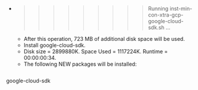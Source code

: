 * >>>>>>>>> Running inst-min-con-xtra-gcp-google-cloud-sdk.sh ...
  * After this operation, 723 MB of additional disk space will be used.
  * Install google-cloud-sdk.
  * Disk size = 2899880K. Space Used = 1117224K. Runtime = 00:00:00:34.
  * The following NEW packages will be installed:
  ```bash
google-cloud-sdk
  ```
